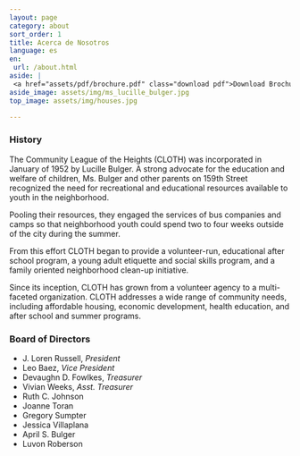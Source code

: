 ```yaml
---
layout: page
category: about
sort_order: 1
title: Acerca de Nosotros
language: es
en:
 url: /about.html
aside: |
 <a href="assets/pdf/brochure.pdf" class="download pdf">Download Brochure [PDF]</a>
aside_image: assets/img/ms_lucille_bulger.jpg
top_image: assets/img/houses.jpg

---
```


### History

The Community League of the Heights (CLOTH) was incorporated in January of 1952 by Lucille Bulger. A strong advocate for the education and welfare of children, Ms. Bulger and other parents on 159th Street recognized the need for recreational and educational resources available to youth in the neighborhood.

Pooling their resources, they engaged the services of bus companies and camps so that neighborhood youth could spend two to four weeks outside of the city during the summer.

From this effort CLOTH began to provide a volunteer-run, educational after school program, a young adult etiquette and social skills program, and a family oriented neighborhood clean-up initiative.

Since its inception, CLOTH has grown from a volunteer agency to a multi-faceted organization. CLOTH addresses a wide range of community needs, including affordable housing, economic development, health education, and after school and summer programs.

### Board of Directors
- J. Loren Russell, *President*
- Leo Baez, *Vice President*
- Devaughn D. Fowlkes, *Treasurer*
- Vivian Weeks, *Asst. Treasurer*
- Ruth C. Johnson
- Joanne Toran
- Gregory Sumpter
- Jessica Villaplana
- April  S. Bulger
- Luvon Roberson
